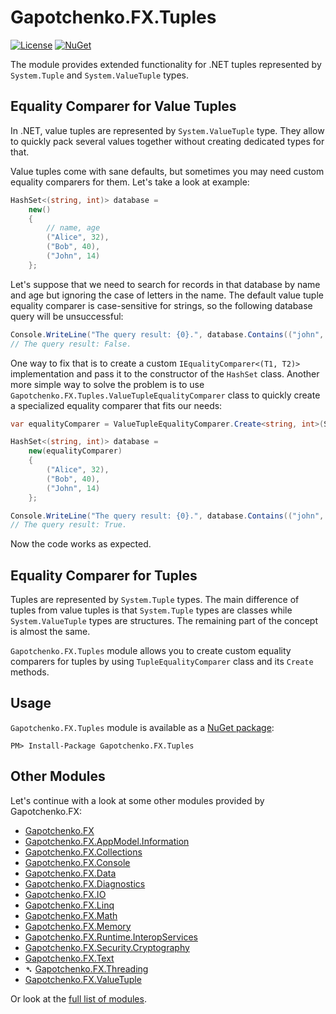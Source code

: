 # Gapotchenko.FX.Tuples

[![License](https://img.shields.io/badge/license-MIT-green.svg)](../../../../LICENSE)
[![NuGet](https://img.shields.io/nuget/v/Gapotchenko.FX.Tuples.svg)](https://www.nuget.org/packages/Gapotchenko.FX.Tuples)

The module provides extended functionality for .NET tuples represented by `System.Tuple` and `System.ValueTuple` types.

## Equality Comparer for Value Tuples

In .NET, value tuples are represented by `System.ValueTuple` type.
They allow to quickly pack several values together without creating dedicated types for that.

Value tuples come with sane defaults, but sometimes you may need custom equality comparers for them.
Let's take a look at example:

``` C#
HashSet<(string, int)> database =
    new()
    {
        // name, age
        ("Alice", 32),
        ("Bob", 40),
        ("John", 14)
    };
```

Let's suppose that we need to search for records in that database by name and age but ignoring the case of letters in the name.
The default value tuple equality comparer is case-sensitive for strings, so the following database query will be unsuccessful:

``` C#
Console.WriteLine("The query result: {0}.", database.Contains(("john", 14)));
// The query result: False.
```

One way to fix that is to create a custom `IEqualityComparer<(T1, T2)>` implementation and pass it to the constructor of the `HashSet` class.
Another more simple way to solve the problem is to use `Gapotchenko.FX.Tuples.ValueTupleEqualityComparer` class to quickly create a specialized equality comparer that fits our needs:

``` C#
var equalityComparer = ValueTupleEqualityComparer.Create<string, int>(StringComparer.CurrentCultureIgnoreCase, null);

HashSet<(string, int)> database =
    new(equalityComparer)
    {
        ("Alice", 32),
        ("Bob", 40),
        ("John", 14)
    };

Console.WriteLine("The query result: {0}.", database.Contains(("john", 14)));
// The query result: True.
```

Now the code works as expected.

## Equality Comparer for Tuples

Tuples are represented by `System.Tuple` types.
The main difference of tuples from value tuples is that `System.Tuple` types are classes while `System.ValueTuple` types are structures.
The remaining part of the concept is almost the same.

`Gapotchenko.FX.Tuples` module allows you to create custom equality comparers for tuples by using `TupleEqualityComparer` class and its `Create` methods.

## Usage

`Gapotchenko.FX.Tuples` module is available as a [NuGet package](https://nuget.org/packages/Gapotchenko.FX.Tuples):

```
PM> Install-Package Gapotchenko.FX.Tuples
```

## Other Modules

Let's continue with a look at some other modules provided by Gapotchenko.FX:

- [Gapotchenko.FX](../Gapotchenko.FX)
- [Gapotchenko.FX.AppModel.Information](../Gapotchenko.FX.AppModel.Information)
- [Gapotchenko.FX.Collections](../Gapotchenko.FX.Collections)
- [Gapotchenko.FX.Console](../Gapotchenko.FX.Console)
- [Gapotchenko.FX.Data](../Data/Encoding/Gapotchenko.FX.Data.Encoding)
- [Gapotchenko.FX.Diagnostics](../Gapotchenko.FX.Diagnostics.CommandLine)
- [Gapotchenko.FX.IO](../Gapotchenko.FX.IO)
- [Gapotchenko.FX.Linq](../Gapotchenko.FX.Linq)
- [Gapotchenko.FX.Math](../Gapotchenko.FX.Math)
- [Gapotchenko.FX.Memory](../Gapotchenko.FX.Memory)
- [Gapotchenko.FX.Runtime.InteropServices](../Gapotchenko.FX.Runtime.InteropServices)
- [Gapotchenko.FX.Security.Cryptography](../Gapotchenko.FX.Security.Cryptography)
- [Gapotchenko.FX.Text](../Gapotchenko.FX.Text)
- &#x27B4; [Gapotchenko.FX.Threading](../Gapotchenko.FX.Threading)
- [Gapotchenko.FX.ValueTuple](../Gapotchenko.FX.ValueTuple)

Or look at the [full list of modules](..#available-modules).
